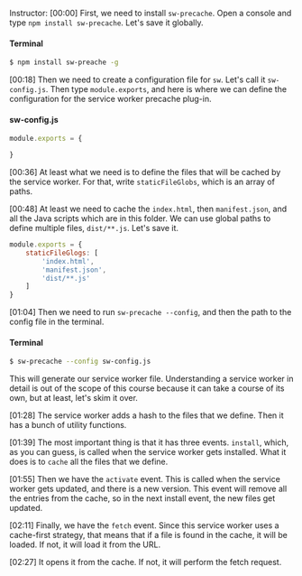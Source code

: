 Instructor: [00:00] First, we need to install `sw-precache`. Open a console and type `npm install sw-precache`. Let's save it globally.

#### Terminal
```bash
$ npm install sw-preache -g
```

[00:18] Then we need to create a configuration file for `sw`. Let's call it `sw-config.js`. Then type `module.exports`, and here is where we can define the configuration for the service worker precache plug-in.

#### sw-config.js
```javascript
module.exports = {

}
```

[00:36] At least what we need is to define the files that will be cached by the service worker. For that, write `staticFileGlobs`, which is an array of paths.

[00:48] At least we need to cache the `index.html`, then `manifest.json`, and all the Java scripts which are in this folder. We can use global paths to define multiple files, `dist/**.js`. Let's save it.

```javascript
module.exports = {
    staticFileGlogs: [
        'index.html',
        'manifest.json',
        'dist/**.js'
    ]
}
```

[01:04] Then we need to run `sw-precache --config`, and then the path to the config file in the terminal. 

#### Terminal
```bash
$ sw-precache --config sw-config.js
```

This will generate our service worker file. Understanding a service worker in detail is out of the scope of this course because it can take a course of its own, but at least, let's skim it over.

[01:28] The service worker adds a hash to the files that we define. Then it has a bunch of utility functions.

[01:39] The most important thing is that it has three events. `install`, which, as you can guess, is called when the service worker gets installed. What it does is to `cache` all the files that we define.

[01:55] Then we have the `activate` event. This is called when the service worker gets updated, and there is a new version. This event will remove all the entries from the cache, so in the next install event, the new files get updated.

[02:11] Finally, we have the `fetch` event. Since this service worker uses a cache-first strategy, that means that if a file is found in the cache, it will be loaded. If not, it will load it from the URL.

[02:27] It opens it from the cache. If not, it will perform the fetch request.